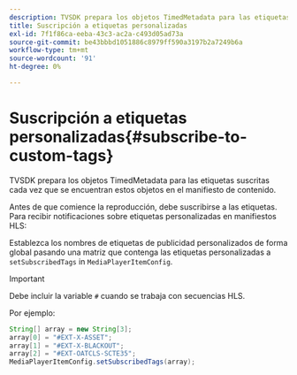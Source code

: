 ```yaml
---
description: TVSDK prepara los objetos TimedMetadata para las etiquetas suscritas cada vez que se encuentran estos objetos en el manifiesto de contenido.
title: Suscripción a etiquetas personalizadas
exl-id: 7f1f86ca-eeba-43c3-ac2a-c493d05ad73a
source-git-commit: be43bbbd1051886c8979ff590a3197b2a7249b6a
workflow-type: tm+mt
source-wordcount: '91'
ht-degree: 0%

---
```


# Suscripción a etiquetas personalizadas{#subscribe-to-custom-tags}

TVSDK prepara los objetos TimedMetadata para las etiquetas suscritas cada vez que se encuentran estos objetos en el manifiesto de contenido.

Antes de que comience la reproducción, debe suscribirse a las etiquetas.
Para recibir notificaciones sobre etiquetas personalizadas en manifiestos HLS:

Establezca los nombres de etiquetas de publicidad personalizados de forma global pasando una matriz que contenga las etiquetas personalizadas a `setSubscribedTags` in `MediaPlayerItemConfig`.

>[!IMPORTANT]
>
>Debe incluir la variable `#` cuando se trabaja con secuencias HLS.

Por ejemplo:

```java
String[] array = new String[3]; 
array[0] = "#EXT-X-ASSET"; 
array[1] = "#EXT-X-BLACKOUT"; 
array[2] = "#EXT-OATCLS-SCTE35"; 
MediaPlayerItemConfig.setSubscribedTags(array);
```
